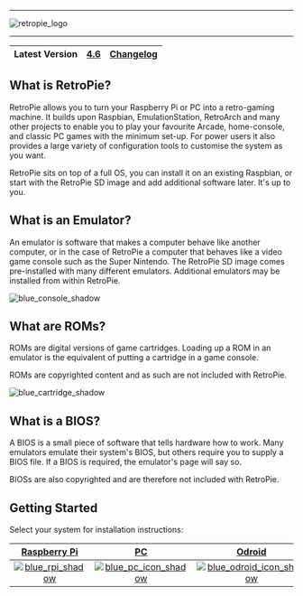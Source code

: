***
![retropie_logo](https://cloud.githubusercontent.com/assets/10035308/21968193/e1670f2a-db46-11e6-8ff7-eb6d7188c9e7.png)
***
| Latest Version  | [**4.6**](https://retropie.org.uk/download/)  | [Changelog](Changelogs)  |
|:---:|:---:|:---:|

## What is RetroPie?

RetroPie allows you to turn your Raspberry Pi or PC into a retro-gaming machine. It builds upon Raspbian, EmulationStation, RetroArch and many other projects to enable you to play your favourite Arcade, home-console, and classic PC games with the minimum set-up. For power users it also provides a large variety of configuration tools to customise the system as you want.

RetroPie sits on top of a full OS, you can install it on an existing Raspbian, or start with the RetroPie SD image and add additional software later. It's up to you. 

## What is an Emulator?

An emulator is software that makes a computer behave like another computer, or in the case of RetroPie a computer that behaves like a video game console such as the Super Nintendo. The RetroPie SD image comes pre-installed with many different emulators. Additional emulators may be installed from within RetroPie.

![blue_console_shadow](https://cloud.githubusercontent.com/assets/10035308/22178094/cf801644-dfe2-11e6-8327-71a61d540d2f.png)

## What are ROMs?

ROMs are digital versions of game cartridges. Loading up a ROM in an emulator is the equivalent of putting a cartridge in a game console. 

ROMs are copyrighted content and as such are not included with RetroPie.

![blue_cartridge_shadow](https://cloud.githubusercontent.com/assets/10035308/22178090/cf5cad76-dfe2-11e6-8c63-ec48cc4755f6.png)

## What is a BIOS?
A BIOS is a small piece of software that tells hardware how to work. Many emulators emulate their system's BIOS, but others require you to supply a BIOS file. If a BIOS is required, the emulator's page will say so.

BIOSs are also copyrighted and are therefore not included with RetroPie.

## Getting Started

Select your system for installation instructions:

|**[Raspberry Pi](First-Installation)** | **[PC](Debian)** | **[Odroid](Odroid-C1-C2)** |
|:---:|:---:|:---:|
|[![blue_rpi_shadow](https://cloud.githubusercontent.com/assets/10035308/22178093/cf7ecf00-dfe2-11e6-8fb3-dab3b1e17f7d.png)](First-Installation)|[![blue_pc_icon_shadow](https://cloud.githubusercontent.com/assets/10035308/22178091/cf7ebdf8-dfe2-11e6-9d19-f7bd06cc7751.png)](Debian)|[![blue_odroid_icon_shadow](https://cloud.githubusercontent.com/assets/10035308/22178092/cf7ec15e-dfe2-11e6-910a-44531acffffb.png)](Odroid-C1-C2)|

